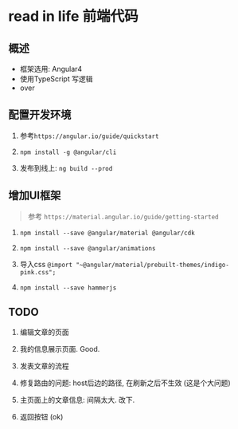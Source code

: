 # read in life 前端代码

## 概述

+ 框架选用: Angular4
+ 使用TypeScript 写逻辑
+ over

## 配置开发环境

1. 参考`https://angular.io/guide/quickstart`

2. `npm install -g @angular/cli`

3. 发布到线上: `ng build --prod`

## 增加UI框架

> 参考 `https://material.angular.io/guide/getting-started`

1. `npm install --save @angular/material @angular/cdk`

2. `npm install --save @angular/animations`

3. 导入css `@import "~@angular/material/prebuilt-themes/indigo-pink.css";`

4. `npm install --save hammerjs`

## TODO

1. 编辑文章的页面

2. 我的信息展示页面. Good.

3. 发表文章的流程

4. 修复路由的问题: host后边的路径, 在刷新之后不生效 (这是个大问题)

5. 主页面上的文章信息: 间隔太大. 改下.

6. 返回按钮 (ok)